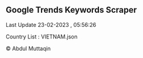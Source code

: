

## Google Trends Keywords Scraper 
 
Last Update 23-02-2023 , 05:56:26

Country List :
VIETNAM.json



© Abdul Muttaqin 

